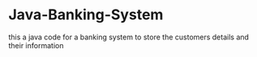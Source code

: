 # Java-Banking-System
this a java code for a banking system to store the customers details and their information
